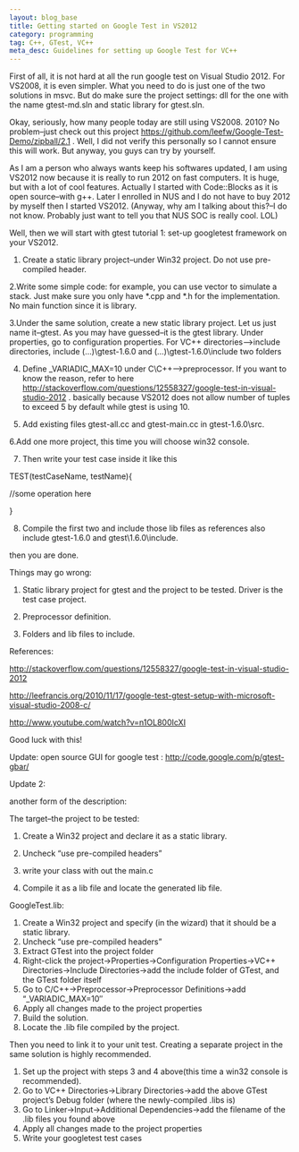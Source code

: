 ```yaml
---
layout: blog_base
title: Getting started on Google Test in VS2012
category: programming
tag: C++, GTest, VC++
meta_desc: Guidelines for setting up Google Test for VC++
---
```

First of all, it is not hard at all the run  google test on Visual Studio 2012. For VS2008, it is even simpler. What you need to do is just one of  the two solutions in msvc. But do make sure the project settings: dll for the one with the name gtest-md.sln and static library for gtest.sln.

Okay, seriously, how many people today are still using VS2008. 2010? No problem–just check out this project https://github.com/leefw/Google-Test-Demo/zipball/2.1 . Well, I did not verify this personally so I cannot ensure this will work. But  anyway, you guys can try by yourself.

As I am a person who always wants keep his softwares updated, I am using VS2012 now because it is really to  run 2012 on fast computers. It is huge, but with a lot of cool features. Actually I started with Code::Blocks as it is open source–with g++. Later I enrolled in NUS and I do not have to buy 2012 by myself then I started VS2012. (Anyway, why am I talking about this?–I do not know. Probably just want to tell you that NUS SOC is really  cool. LOL)

Well, then we will start with  gtest tutorial 1: set-up googletest framework on your VS2012.

1. Create a static library project–under Win32 project. Do not use pre-compiled header.

2.Write some simple code: for example, you can use vector to  simulate a stack. Just make sure you only have *.cpp and *.h for the implementation. No main function since it is library.

3.Under the same solution, create a new static library project. Let us just name it–gtest. As you may have guessed–it is the gtest library. Under properties, go to configuration properties. For VC++ directories–>include directories, include (…)\gtest-1.6.0 and (…)\gtest-1.6.0\include two folders

4. Define _VARIADIC_MAX=10 under C\C++–>preprocessor. If you want to know the reason,  refer to here http://stackoverflow.com/questions/12558327/google-test-in-visual-studio-2012 . basically because VS2012 does not allow number of tuples to  exceed  5 by default while gtest  is  using 10.

5. Add existing files gtest-all.cc and gtest-main.cc in gtest-1.6.0\src\.

6.Add one more project, this time you will choose win32 console.

7. Then write your test case inside it like this

TEST(testCaseName,  testName){

//some operation here

}

8. Compile the first two and include those lib files as references also include gtest-1.6.0 and gtest\1.6.0\include.

then you are done.

Things may go wrong:

1. Static library project for gtest and the project to be tested. Driver is the test case project.

2. Preprocessor definition.

3. Folders and lib files to include.

References:

http://stackoverflow.com/questions/12558327/google-test-in-visual-studio-2012

http://leefrancis.org/2010/11/17/google-test-gtest-setup-with-microsoft-visual-studio-2008-c/

http://www.youtube.com/watch?v=n1OL800IcXI

Good luck with this!

Update: open source GUI for google test : http://code.google.com/p/gtest-gbar/

Update 2:

another form of the description:

The target–the project to be tested:

1. Create a Win32 project and declare it as a static library.

2. Uncheck “use pre-compiled headers”

3. write your class with out the main.c

4. Compile it as a lib file and locate the generated lib file.

GoogleTest.lib:

1. Create a Win32 project and specify (in the wizard) that it should be a static library.
2. Uncheck “use pre-compiled headers”
3. Extract GTest into the project folder
3. Right-click the project->Properties->Configuration Properties->VC++ Directories->Include Directories->add the include folder of GTest, and the GTest folder itself
4. Go to C/C++->Preprocessor->Preprocessor Definitions->add “_VARIADIC_MAX=10″
5. Apply all changes made to the project properties
6. Build the solution.
7. Locate the .lib file compiled by the project.

Then you need to link it to your unit test. Creating a separate project in the same solution is highly recommended.

1. Set up the project with steps 3 and 4 above(this time a win32 console is recommended).
2. Go to VC++ Directories->Library Directories->add the above GTest project’s Debug folder (where the newly-compiled .libs is)
3. Go to Linker->Input->Additional Dependencies->add the filename of the .lib files you found above
4. Apply all changes made to the project properties
5. Write your googletest test cases
